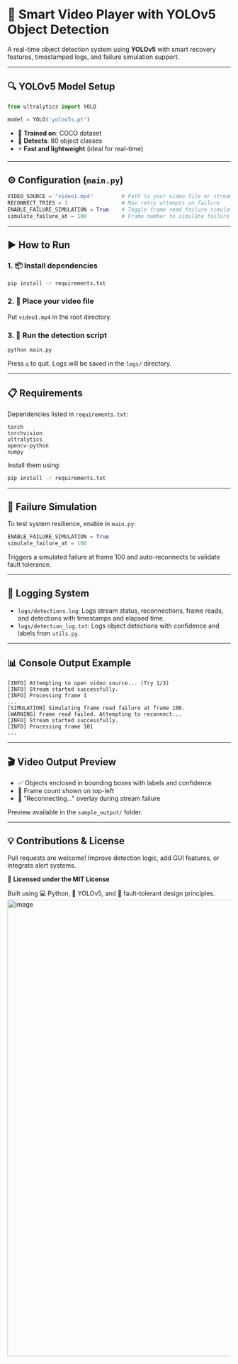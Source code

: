 # 🎯 Smart Video Player with YOLOv5 Object Detection

A real-time object detection system using **YOLOv5** with smart recovery features, timestamped logs, and failure simulation support.

---

## 🔍 YOLOv5 Model Setup

```python
from ultralytics import YOLO

model = YOLO('yolov5s.pt')
```

- 🧠 **Trained on**: COCO dataset  
- 🎯 **Detects**: 80 object classes  
- ⚡ **Fast and lightweight** (ideal for real-time)

---

## ⚙️ Configuration (`main.py`)

```python
VIDEO_SOURCE = "video1.mp4"         # Path to your video file or stream
RECONNECT_TRIES = 3                 # Max retry attempts on failure
ENABLE_FAILURE_SIMULATION = True    # Toggle frame read failure simulation
simulate_failure_at = 100           # Frame number to simulate failure
```

---

## ▶️ How to Run

### 1. 📦 Install dependencies

```bash
pip install -r requirements.txt
```

### 2. 🎥 Place your video file

Put `video1.mp4` in the root directory.

### 3. 🚀 Run the detection script

```bash
python main.py
```

Press `q` to quit. Logs will be saved in the `logs/` directory.

---

## 📋 Requirements

Dependencies listed in `requirements.txt`:

```text
torch
torchvision
ultralytics
opencv-python
numpy
```

Install them using:

```bash
pip install -r requirements.txt
```

---

## 🧪 Failure Simulation

To test system resilience, enable in `main.py`:

```python
ENABLE_FAILURE_SIMULATION = True
simulate_failure_at = 100
```

Triggers a simulated failure at frame 100 and auto-reconnects to validate fault tolerance.

---

## 📝 Logging System

- `logs/detections.log`: Logs stream status, reconnections, frame reads, and detections with timestamps and elapsed time.
- `logs/detection_log.txt`: Logs object detections with confidence and labels from `utils.py`.

---

## 📊 Console Output Example

```log
[INFO] Attempting to open video source... (Try 1/3)
[INFO] Stream started successfully.
[INFO] Processing frame 1
...
[SIMULATION] Simulating frame read failure at frame 100.
[WARNING] Frame read failed. Attempting to reconnect...
[INFO] Stream started successfully.
[INFO] Processing frame 101
...
```

---

## 🎬 Video Output Preview

- ✅ Objects enclosed in bounding boxes with labels and confidence
- 🔢 Frame count shown on top-left
- 🔁 "Reconnecting..." overlay during stream failure

Preview available in the `sample_output/` folder.

---

## 💡 Contributions & License

Pull requests are welcome! Improve detection logic, add GUI features, or integrate alert systems.

📄 **Licensed under the MIT License**

Built using 💻 Python, 🧠 YOLOv5, and 🧪 fault-tolerant design principles.
<img width="1812" height="1029" alt="image" src="https://github.com/user-attachments/assets/71bac811-db0b-4a9a-8006-036c7d9e7038" />
